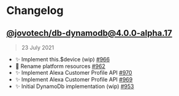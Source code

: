 # Changelog

## [@jovotech/db-dynamodb@4.0.0-alpha.17]()

> 23 July 2021

- ✨ Implement this.$device (wip) [#966](https://github.com/jovotech/jovo-framework/pull/966)
- 🚚 Rename platform resources [#962](https://github.com/jovotech/jovo-framework/pull/962)
- ✨ Implement Alexa Customer Profile API [#970](https://github.com/jovotech/jovo-framework/pull/970)
- ✨ Implement Alexa Customer Profile API [#969](https://github.com/jovotech/jovo-framework/pull/969)
- ✨ Initial DynamoDb implementation (wip) [#953](https://github.com/jovotech/jovo-framework/pull/953)
